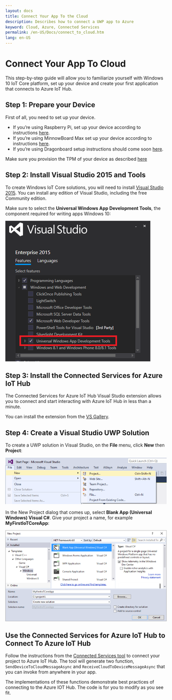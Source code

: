 ```yaml
---
layout: docs
title: Connect Your App To the Cloud
description: Describes how to connect a UWP app to Azure
keyword: Cloud, Azure, Connected Services
permalink: /en-US/Docs/connect_to_cloud.htm
lang: en-US
---
```


# Connect Your App To Cloud

This step-by-step guide will allow you to familiarize yourself with Windows 10
IoT Core platform, set up your device and create your first application that
connects to Azure IoT Hub.

## Step 1: Prepare your Device

First of all, you need to set up your device.

- If you’re using Raspberry Pi, set up your device according to instructions [here](SetupRPI.htm).
- If you’re using MinnowBoard Max set up your device according to instructions [here](SetupMBM.htm).
- If you’re using Dragonboard setup instructions should come soon [here](GetStarted.htm).

Make sure you provision the TPM of your device as described [here](connect_device_to_cloud.htm)

## Step 2: Install Visual Studio 2015 and Tools

To create Windows IoT Core solutions, you will need to install [Visual Studio
2015](https://www.visualstudio.com/products/vs-2015-product-editions.aspx). You
can install any edition of Visual Studio, including the free Community edition.

Make sure to select the **Universal Windows App Development Tools**, the
component required for writing apps Windows 10:

![Universal Windows App Development Tools](install_tools_for_windows10.png)

## Step 3: Install the Connected Services for Azure IoT Hub

The Connected Services for Azure IoT Hub Visual Studio extension allows you to
connect and start interacting with Azure IoT Hub in less than a minute.

You can install the extension from the [VS Gallery](https://aka.ms/azure-iot-hub-vs-cs-vs-gallery).

## Step 4: Create a Visual Studio UWP Solution

To create a UWP solution in Visual Studio, on the **File** menu, click **New** then **Project**:

![New Project Creation](new_project_menu.png)

In the New Project dialog that comes up, select **Blank App (Universal Windows) Visual C#**. Give your project a name, for example **MyFirstIoTCoreApp**:

![New Solution Dialog](new_solution.PNG)

## Use the Connected Services for Azure IoT Hub to Connect To Azure IoT Hub

Follow the instructions from the [Connected Services tool](https://aka.ms/azure-iot-hub-vs-cs-vs-gallery) to connect your project to Azure IoT Hub. The tool will generate two function, `SendDeviceToCloudMessageAsync` and `ReceiveCloudToDeviceMessageAsync` that you can invoke from anywhere in your app.

The implementations of these functions demonstrate best practices of connecting to the Azure IOT Hub. The code is for you to modify as you see fit.  


